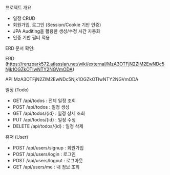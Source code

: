 
 프로젝트 개요
 
- 일정 CRUD
- 회원가입, 로그인 (Session/Cookie 기반 인증)
- JPA Auditing을 활용한 생성/수정 시간 자동화
- 인증 기반 필터 적용

 

ERD 문서 확인:  

ERD  (https://renzpark572.atlassian.net/wiki/external/MzA3OTFjN2ZlM2EwNDc5Njk1OGZkOTIwNTY2NGVmODA)




API MzA3OTFjN2ZlM2EwNDc5Njk1OGZkOTIwNTY2NGVmODA


일정 (Todo)

- GET /api/todos : 전체 일정 조회
- POST /api/todos : 일정 생성
- GET /api/todos/{id} : 일정 상세 조회
- PUT /api/todos/{id} : 일정 수정
- DELETE /api/todos/{id} : 일정 삭제

유저 (User)

- POST /api/users/signup : 회원가입
- POST /api/users/login : 로그인
- POST /api/users/logout : 로그아웃
- GET /api/users/me : 내 정보 조회

